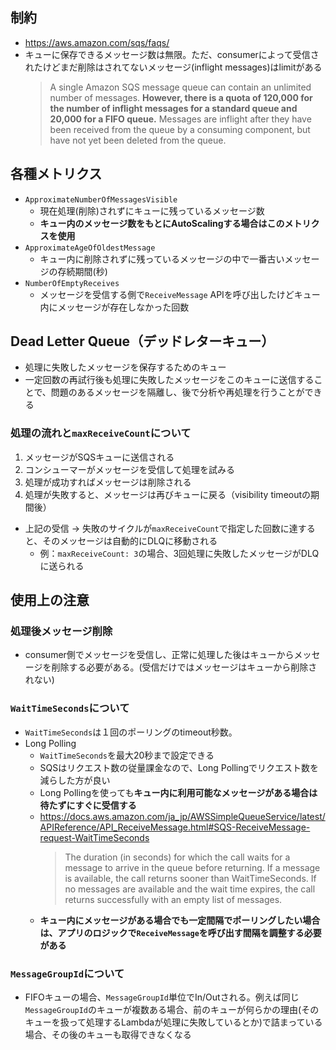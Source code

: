 ## 制約
- https://aws.amazon.com/sqs/faqs/
- キューに保存できるメッセージ数は無限。ただ、consumerによって受信されたけどまだ削除はされてないメッセージ(inflight messages)はlimitがある
  > A single Amazon SQS message queue can contain an unlimited number of messages. **However, there is a quota of 120,000 for the number of inflight messages for a standard queue and 20,000 for a FIFO queue.** Messages are inflight after they have been received from the queue by a consuming component, but have not yet been deleted from the queue.

## 各種メトリクス
- `ApproximateNumberOfMessagesVisible`
  - 現在処理(削除)されずにキューに残っているメッセージ数
  - **キュー内のメッセージ数をもとにAutoScalingする場合はこのメトリクスを使用**
- `ApproximateAgeOfOldestMessage`
  - キュー内に削除されずに残っているメッセージの中で一番古いメッセージの存続期間(秒)
- `NumberOfEmptyReceives`
  - メッセージを受信する側で`ReceiveMessage` APIを呼び出したけどキュー内にメッセージが存在しなかった回数

## Dead Letter Queue（デッドレターキュー）
- 処理に失敗したメッセージを保存するためのキュー
- 一定回数の再試行後も処理に失敗したメッセージをこのキューに送信することで、問題のあるメッセージを隔離し、後で分析や再処理を行うことができる

### 処理の流れと`maxReceiveCount`について
1. メッセージがSQSキューに送信される
2. コンシューマーがメッセージを受信して処理を試みる
3. 処理が成功すればメッセージは削除される
4. 処理が失敗すると、メッセージは再びキューに戻る（visibility timeoutの期間後）

- 上記の受信 → 失敗のサイクルが`maxReceiveCount`で指定した回数に達すると、そのメッセージは自動的にDLQに移動される
  - 例：`maxReceiveCount: 3`の場合、3回処理に失敗したメッセージがDLQに送られる

## 使用上の注意
### 処理後メッセージ削除
- consumer側でメッセージを受信し、正常に処理した後はキューからメッセージを削除する必要がある。(受信だけではメッセージはキューから削除されない)

### `WaitTimeSeconds`について
- `WaitTimeSeconds`は１回のポーリングのtimeout秒数。
- Long Polling
  - `WaitTimeSeconds`を最大20秒まで設定できる
  - SQSはリクエスト数の従量課金なので、Long Pollingでリクエスト数を減らした方が良い
  - Long Pollingを使っても**キュー内に利用可能なメッセージがある場合は待たずにすぐに受信する**  
  - https://docs.aws.amazon.com/ja_jp/AWSSimpleQueueService/latest/APIReference/API_ReceiveMessage.html#SQS-ReceiveMessage-request-WaitTimeSeconds
    > The duration (in seconds) for which the call waits for a message to arrive in the queue before returning. If a message is available, the call returns sooner than WaitTimeSeconds. If no messages are available and the wait time expires, the call returns successfully with an empty list of messages.
  - **キュー内にメッセージがある場合でも一定間隔でポーリングしたい場合は、アプリのロジックで`ReceiveMessage`を呼び出す間隔を調整する必要がある**

### `MessageGroupId`について
- FIFOキューの場合、`MessageGroupId`単位でIn/Outされる。例えば同じ`MessageGroupId`のキューが複数ある場合、前のキューが何らかの理由(そのキューを扱って処理するLambdaが処理に失敗しているとか)で詰まっている場合、その後のキューも取得できなくなる
